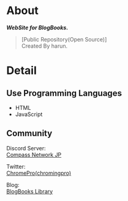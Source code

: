 # About

 ***WebSite for BlogBooks.***  

> [Public Repository(Open Source)]  
> Created By harun.  

# Detail

## Use Programming Languages  

- HTML
- JavaScript

## Community

Discord Server:   
[Compass Network JP](https://discord.gg/HAQUBPetrv)   

Twitter:   
[ChromePro(chromingpro)](https://twitter.com/ChromingPro)   

Blog:   
[BlogBooks Library](https://blogbooks.net)
